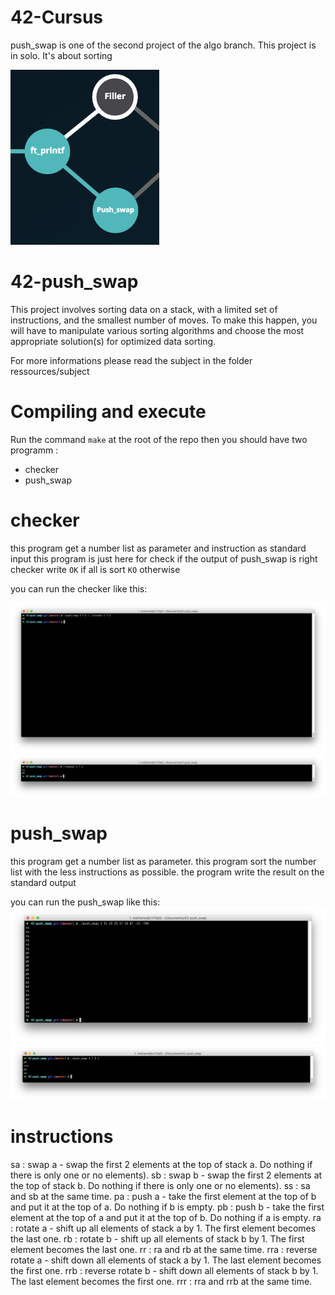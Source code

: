 # 42-Cursus

push_swap is one of the second project of the algo branch. This project is in solo. It's about sorting

![Screenshot](ressources/img/push_swap_cursus.png)

# 42-push_swap

This project involves sorting data on a stack, with a limited set of instructions, and the smallest number of moves. To make this happen, you will have to manipulate various sorting algorithms and choose the most appropriate solution(s) for optimized data sorting.

For more informations please read the subject in the folder ressources/subject

# Compiling and execute
Run the command `make` at the root of the repo then
you should have two programm :
- checker
- push_swap

# checker
this program get a number list as parameter and instruction as standard input
this program is just here for check if the output of push_swap is right
checker write `OK` if all is sort `KO` otherwise

you can run the checker like this:

![Screenshot](ressources/img/checker.png)
![Screenshot](ressources/img/checker2.png)

# push_swap
this program get a number list as parameter.
this program sort the number list with the less instructions as possible.
the program write the result on the standard output

you can run the push_swap like this:
![Screenshot](ressources/img/push_swap.png)
![Screenshot](ressources/img/push_swap2.png)

# instructions

sa : swap a - swap the first 2 elements at the top of stack a. Do nothing if there
is only one or no elements).
sb : swap b - swap the first 2 elements at the top of stack b. Do nothing if there
is only one or no elements).
ss : sa and sb at the same time.
pa : push a - take the first element at the top of b and put it at the top of a. Do
nothing if b is empty.
pb : push b - take the first element at the top of a and put it at the top of b. Do
nothing if a is empty.
ra : rotate a - shift up all elements of stack a by 1. The first element becomes
the last one.
rb : rotate b - shift up all elements of stack b by 1. The first element becomes
the last one.
rr : ra and rb at the same time.
rra : reverse rotate a - shift down all elements of stack a by 1. The last element
becomes the first one.
rrb : reverse rotate b - shift down all elements of stack b by 1. The last element
becomes the first one.
rrr : rra and rrb at the same time.
